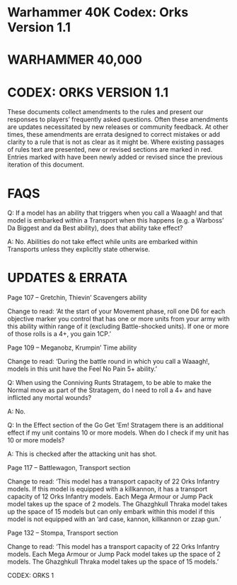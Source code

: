 # Warhammer 40K Codex: Orks Version 1.1

# WARHAMMER 40,000

# CODEX: ORKS VERSION 1.1

These documents collect amendments to the rules and present our responses to players’ frequently asked questions. Often these amendments are updates necessitated by new releases or community feedback. At other times, these amendments are errata designed to correct mistakes or add clarity to a rule that is not as clear as it might be. Where existing passages of rules text are presented, new or revised sections are marked in red. Entries marked with have been newly added or revised since the previous iteration of this document.

# FAQS

Q: If a model has an ability that triggers when you call a Waaagh! and that model is embarked within a Transport when this happens (e.g. a Warboss’ Da Biggest and da Best ability), does that ability take effect?

A: No. Abilities do not take effect while units are embarked within Transports unless they explicitly state otherwise.

# UPDATES & ERRATA

Page 107 – Gretchin, Thievin’ Scavengers ability

Change to read: ‘At the start of your Movement phase, roll one D6 for each objective marker you control that has one or more units from your army with this ability within range of it (excluding Battle-shocked units). If one or more of those rolls is a 4+, you gain 1CP.’

Page 109 – Meganobz, Krumpin’ Time ability

Change to read: ‘During the battle round in which you call a Waaagh!, models in this unit have the Feel No Pain 5+ ability.’

Q: When using the Conniving Runts Stratagem, to be able to make the Normal move as part of the Stratagem, do I need to roll a 4+ and have inflicted any mortal wounds?

A: No.

Q: In the Effect section of the Go Get ’Em! Stratagem there is an additional effect if my unit contains 10 or more models. When do I check if my unit has 10 or more models?

A: This is checked after the attacking unit has shot.

Page 117 – Battlewagon, Transport section

Change to read: ‘This model has a transport capacity of 22 Orks Infantry models. If this model is equipped with a killkannon, it has a transport capacity of 12 Orks Infantry models. Each Mega Armour or Jump Pack model takes up the space of 2 models. The Ghazghkull Thraka model takes up the space of 15 models but can only embark within this model if this model is not equipped with an ’ard case, kannon, killkannon or zzap gun.’

Page 132 – Stompa, Transport section

Change to read: ‘This model has a transport capacity of 22 Orks Infantry models. Each Mega Armour or Jump Pack model takes up the space of 2 models. The Ghazghkull Thraka model takes up the space of 15 models.’

CODEX: ORKS 1